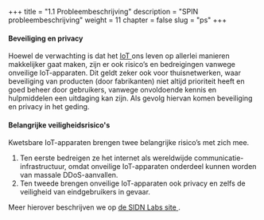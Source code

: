 +++
title = "1.1 Probleembeschrijving"
description = "SPIN probleembeschrijving"
weight = 11
chapter = false
slug = "ps"
+++

#### Beveiliging en privacy
Hoewel de verwachting is dat het [IoT <i class='fa fa-link'></i>](https://nl.wikipedia.org/wiki/Internet_der_dingen) ons leven op allerlei manieren makkelijker gaat maken, zijn er ook risico’s en bedreigingen vanwege onveilige IoT-apparaten. Dit geldt zeker ook voor thuisnetwerken, waar beveiliging van producten (door fabrikanten) niet altijd prioriteit heeft en goed beheer door gebruikers, vanwege onvoldoende kennis en hulpmiddelen een uitdaging kan zijn. Als gevolg hiervan komen beveiliging en privacy in het geding.

#### Belangrijke veiligheidsrisico's
Kwetsbare IoT-apparaten brengen twee belangrijke risico’s met zich mee.

1. Ten eerste bedreigen ze het internet als wereldwijde communicatie-infrastructuur, omdat onveilige IoT-apparaten onderdeel kunnen worden van massale DDoS-aanvallen. 
1. Ten tweede brengen onveilige IoT-apparaten ook privacy en zelfs de veiligheid van eindgebruikers in gevaar. 

Meer hierover beschrijven we op [de SIDN Labs site <i class='fa fa-link'></i>](https://www.sidnlabs.nl/).




